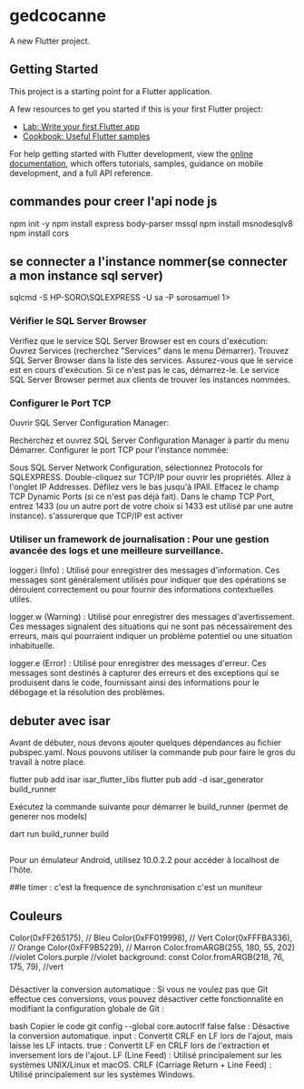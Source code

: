 # gedcocanne

A new Flutter project.

## Getting Started

This project is a starting point for a Flutter application.

A few resources to get you started if this is your first Flutter project:

- [Lab: Write your first Flutter app](https://docs.flutter.dev/get-started/codelab)
- [Cookbook: Useful Flutter samples](https://docs.flutter.dev/cookbook)

For help getting started with Flutter development, view the
[online documentation](https://docs.flutter.dev/), which offers tutorials,
samples, guidance on mobile development, and a full API reference.

## commandes pour creer l'api node js
npm init -y
npm install express body-parser mssql
npm install msnodesqlv8
npm install cors

## se connecter a l'instance nommer(se connecter a mon instance sql server)
sqlcmd -S HP-SORO\SQLEXPRESS -U sa -P sorosamuel
1>

### Vérifier le SQL Server Browser
Vérifiez que le service SQL Server Browser est en cours d'exécution:
Ouvrez Services (recherchez "Services" dans le menu Démarrer).
Trouvez SQL Server Browser dans la liste des services.
Assurez-vous que le service est en cours d'exécution. Si ce n'est pas le cas, démarrez-le.
Le service SQL Server Browser permet aux clients de trouver les instances nommées.


### Configurer le Port TCP
Ouvrir SQL Server Configuration Manager:

Recherchez et ouvrez SQL Server Configuration Manager à partir du menu Démarrer.
Configurer le port TCP pour l'instance nommée:

Sous SQL Server Network Configuration, sélectionnez Protocols for SQLEXPRESS.
Double-cliquez sur TCP/IP pour ouvrir les propriétés.
Allez à l'onglet IP Addresses.
Défilez vers le bas jusqu'à IPAll.
Effacez le champ TCP Dynamic Ports (si ce n'est pas déjà fait).
Dans le champ TCP Port, entrez 1433 (ou un autre port de votre choix si 1433 est utilisé par une autre instance).
s'assurerque que TCP/IP est activer



### Utiliser un framework de journalisation : Pour une gestion avancée des logs et une meilleure surveillance.
logger.i (Info) : Utilisé pour enregistrer des messages d'information. Ces messages sont généralement utilisés pour indiquer que des opérations se déroulent correctement ou pour fournir des informations contextuelles utiles.

logger.w (Warning) : Utilisé pour enregistrer des messages d'avertissement. Ces messages signalent des situations qui ne sont pas nécessairement des erreurs, mais qui pourraient indiquer un problème potentiel ou une situation inhabituelle.

logger.e (Error) : Utilisé pour enregistrer des messages d'erreur. Ces messages sont destinés à capturer des erreurs et des exceptions qui se produisent dans le code, fournissant ainsi des informations pour le débogage et la résolution des problèmes.


## debuter avec isar
Avant de débuter, nous devons ajouter quelques dépendances au fichier pubspec.yaml. Nous pouvons utiliser la commande pub pour faire le gros du travail à notre place.

flutter pub add isar isar_flutter_libs
flutter pub add -d isar_generator build_runner

Exécutez la commande suivante pour démarrer le build_runner (permet de generer nos models)

dart run build_runner build


##
Pour un émulateur Android, utilisez 10.0.2.2 pour accéder à localhost de l'hôte.


##le timer : c'est la frequence de synchronisation c'est un muniteur


## Couleurs
Color(0xFF265175), // Bleu
Color(0xFF019998), // Vert
Color(0xFFFBA336), // Orange
Color(0xFF9B5229), // Marron
Color.fromARGB(255, 180, 55, 202) //violet
Colors.purple //violet
background: const Color.fromARGB(218, 76, 175, 79), //vert


###
Désactiver la conversion automatique : Si vous ne voulez pas que Git effectue ces conversions, vous pouvez désactiver cette fonctionnalité en modifiant la configuration globale de Git :

bash
Copier le code
git config --global core.autocrlf false
false : Désactive la conversion automatique.
input : Convertit CRLF en LF lors de l'ajout, mais laisse les LF intacts.
true : Convertit LF en CRLF lors de l'extraction et inversement lors de l'ajout.
LF (Line Feed) : Utilisé principalement sur les systèmes UNIX/Linux et macOS.
CRLF (Carriage Return + Line Feed) : Utilisé principalement sur les systèmes Windows.